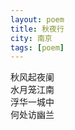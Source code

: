 ```yaml
---
layout: poem
title: 秋夜行
city: 南京
tags: [poem]
---
```


秋风起夜阑      
水月笼江南      
浮华一城中     
何处访幽兰     
